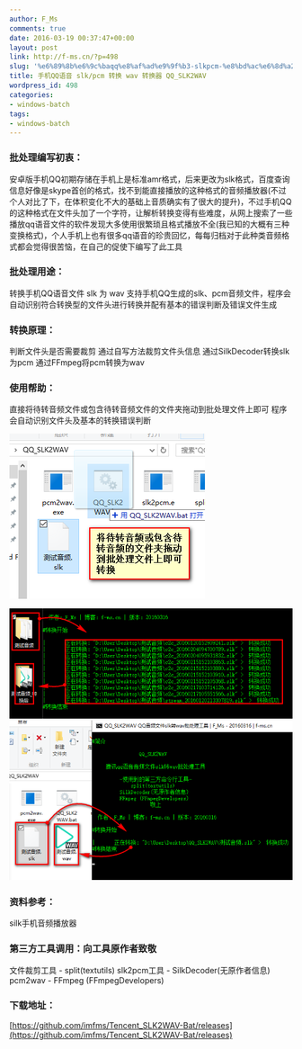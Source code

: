 ```yaml
---
author: F_Ms
comments: true
date: 2016-03-19 00:37:47+00:00
layout: post
link: http://f-ms.cn/?p=498
slug: '%e6%89%8b%e6%9c%baqq%e8%af%ad%e9%9f%b3-slkpcm-%e8%bd%ac%e6%8d%a2-wav-%e8%bd%ac%e6%8d%a2%e5%99%a8-qq_slk2wav'
title: 手机QQ语音 slk/pcm 转换 wav 转换器 QQ_SLK2WAV
wordpress_id: 498
categories:
- windows-batch
tags:
- windows-batch
---
```


### 批处理编写初衷：


安卓版手机QQ初期存储在手机上是标准amr格式，后来更改为slk格式，百度查询信息好像是skype首创的格式，找不到能直接播放的这种格式的音频播放器(不过个人对比了下，在体积变化不大的基础上音质确实有了很大的提升)，不过手机QQ的这种格式在文件头加了一个字符，让解析转换变得有些难度，从网上搜索了一些播放qq语音文件的软件发现大多使用很繁琐且格式播放不全(我已知的大概有三种变换格式)，个人手机上也有很多qq语音的珍贵回忆，每每归档对于此种类音频格式都会觉得很苦恼，在自己的促使下编写了此工具


### 批处理用途：


转换手机QQ语音文件 slk 为 wav
支持手机QQ生成的slk、pcm音频文件，程序会自动识别符合转换型的文件头进行转换并配有基本的错误判断及错误文件生成


### 转换原理：


判断文件头是否需要裁剪
通过自写方法裁剪文件头信息
通过SilkDecoder转换slk为pcm
通过FFmpeg将pcm转换为wav


### 使用帮助：


直接将待转音频文件或包含待转音频文件的文件夹拖动到批处理文件上即可
程序会自动识别文件头及基本的转换错误判断

![01](/img/post/wp/2016/03/01-1.png)

![03](/img/post/wp/2016/03/03.png) ![02](/img/post/wp/2016/03/02-1.png)


### 资料参考：


silk手机音频播放器


### 第三方工具调用：向工具原作者致敬


文件裁剪工具 - split(textutils)
slk2pcm工具 - SilkDecoder(无原作者信息)
pcm2wav - FFmpeg (FFmpegDevelopers)


### 下载地址：


[https://github.com/imfms/Tencent_SLK2WAV-Bat/releases](https://github.com/imfms/Tencent_SLK2WAV-Bat/releases)
